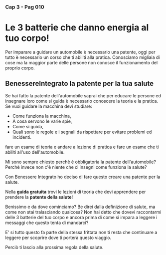 ### Cap 3 - Pag 010

# Le 3 batterie che danno energia al tuo corpo!

Per imparare a guidare un automobile è necessario una patente, oggi per tutto è necessario un corso che ti abiliti alla pratica.
Conosciamo migliaia di cose ma la maggior parte delle persone non conosce il funzionamento del proprio corpo.

## BenessereIntegrato la patente per la tua salute

Se hai fatto la patente dell'automobile saprai che per educare le persone ed insegnare loro come si guida è necessario conoscere la teoria e la pratica.
Se vuoi guidare la macchina devi studiare:

- Come funziona la macchina,
- A cosa servono le varie spie,
- Come si guida,
- Quali sono le regole e i segnali da rispettare per evitare problemi ed incidenti.

fare un esame di teoria e andare a lezione di pratica e fare un esame che ti abiliti all'uso dell'automobile.

Mi sono sempre chiesto perchè è obbligatoria la patente dell'automobile? Perchè invece non c'è niente che ci insegni come funziona la salute?

Con Benessere Integrato ho deciso di fare questo creare una patente per la salute.

Nella **guida gratuita** trovi le lezioni di teoria che devi apprendere per prendere la **patente della salute**!

Benissimo e da dove cominciamo? Be direi dalla definizione di salute, ma come non stai tralasciando qualcosa?
Non hai detto che dovevi raccontarmi delle 3 batterie del tuo corpo e ancora prima di come si impara a leggere i messaggi che questo tenta di mandarci?

E' si tutto questo fa parte della stessa frittata non ti resta che continuare a leggere per scoprire dove ti porterà questo viaggio.

Perciò ti lascio alla prossima regola della salute.

<!--stackedit_data:
eyJoaXN0b3J5IjpbMTIwMTQzNDQ5MywtMjAwNjY3NzQwNywtNj
Q0MTU0MTA4XX0=
-->
